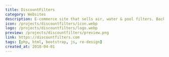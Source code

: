 ```yaml
---
title: DiscountFilters
category: Websites
description: E-commerce site that sells air, water & pool filters. Back in 2018 we did a massive re-design that was coded from scratch.
icon: /projects/discountfilters/icon.webp
logo: /projects/discountfilters/logo.webp
preview: /projects/discountfilters/preview.png
link: https://discountfilters.com
tags: [php, html, bootstrap, js, re-design]
created_at: 2018-04-01
---
```

